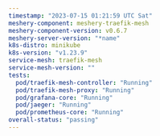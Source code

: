 ```yaml
---
timestamp: "2023-07-15 01:21:59 UTC Sat"
meshery-component: meshery-traefik-mesh
meshery-component-version: v0.6.7
meshery-server-version: "*name"
k8s-distro: minikube
k8s-version: "v1.23.9"
service-mesh: traefik-mesh
service-mesh-version: ""
tests:
  pod/traefik-mesh-controller: "Running"
  pod/traefik-mesh-proxy: "Running"
  pod/grafana-core: "Running"
  pod/jaeger: "Running"
  pod/prometheus-core: "Running"
overall-status: "passing"
---
```

